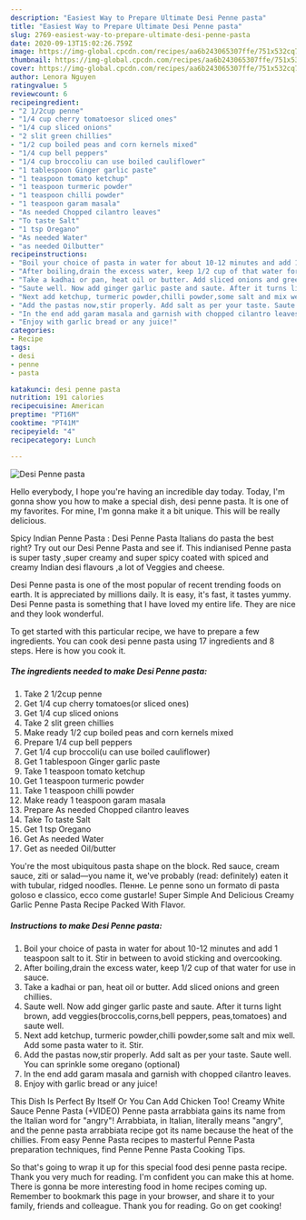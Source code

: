 ```yaml
---
description: "Easiest Way to Prepare Ultimate Desi Penne pasta"
title: "Easiest Way to Prepare Ultimate Desi Penne pasta"
slug: 2769-easiest-way-to-prepare-ultimate-desi-penne-pasta
date: 2020-09-13T15:02:26.759Z
image: https://img-global.cpcdn.com/recipes/aa6b243065307ffe/751x532cq70/desi-penne-pasta-recipe-main-photo.jpg
thumbnail: https://img-global.cpcdn.com/recipes/aa6b243065307ffe/751x532cq70/desi-penne-pasta-recipe-main-photo.jpg
cover: https://img-global.cpcdn.com/recipes/aa6b243065307ffe/751x532cq70/desi-penne-pasta-recipe-main-photo.jpg
author: Lenora Nguyen
ratingvalue: 5
reviewcount: 6
recipeingredient:
- "2 1/2cup penne"
- "1/4 cup cherry tomatoesor sliced ones"
- "1/4 cup sliced onions"
- "2 slit green chillies"
- "1/2 cup boiled peas and corn kernels mixed"
- "1/4 cup bell peppers"
- "1/4 cup broccoliu can use boiled cauliflower"
- "1 tablespoon Ginger garlic paste"
- "1 teaspoon tomato ketchup"
- "1 teaspoon turmeric powder"
- "1 teaspoon chilli powder"
- "1 teaspoon garam masala"
- "As needed Chopped cilantro leaves"
- "To taste Salt"
- "1 tsp Oregano"
- "As needed Water"
- "as needed Oilbutter"
recipeinstructions:
- "Boil your choice of pasta in water for about 10-12 minutes and add 1 teaspoon salt to it. Stir in between to avoid sticking and overcooking."
- "After boiling,drain the excess water, keep 1/2 cup of that water for use in sauce."
- "Take a kadhai or pan, heat oil or butter. Add sliced onions and green chillies."
- "Saute well. Now add ginger garlic paste and saute. After it turns light brown, add veggies(broccolis,corns,bell peppers, peas,tomatoes) and saute well."
- "Next add ketchup, turmeric powder,chilli powder,some salt and mix well. Add some pasta water to it. Stir."
- "Add the pastas now,stir properly. Add salt as per your taste. Saute well. You can sprinkle some oregano (optional)"
- "In the end add garam masala and garnish with chopped cilantro leaves."
- "Enjoy with garlic bread or any juice!"
categories:
- Recipe
tags:
- desi
- penne
- pasta

katakunci: desi penne pasta 
nutrition: 191 calories
recipecuisine: American
preptime: "PT16M"
cooktime: "PT41M"
recipeyield: "4"
recipecategory: Lunch

---
```



![Desi Penne pasta](https://img-global.cpcdn.com/recipes/aa6b243065307ffe/751x532cq70/desi-penne-pasta-recipe-main-photo.jpg)

Hello everybody, I hope you're having an incredible day today. Today, I'm gonna show you how to make a special dish, desi penne pasta. It is one of my favorites. For mine, I'm gonna make it a bit unique. This will be really delicious.

Spicy Indian Penne Pasta : Desi Penne Pasta Italians do pasta the best right? Try out our Desi Penne Pasta and see if. This indianised Penne pasta is super tasty ,super creamy and super spicy coated with spiced and creamy Indian desi flavours ,a lot of Veggies and cheese.

Desi Penne pasta is one of the most popular of recent trending foods on earth. It is appreciated by millions daily. It is easy, it's fast, it tastes yummy. Desi Penne pasta is something that I have loved my entire life. They are nice and they look wonderful.


To get started with this particular recipe, we have to prepare a few ingredients. You can cook desi penne pasta using 17 ingredients and 8 steps. Here is how you cook it.

<!--inarticleads1-->

##### The ingredients needed to make Desi Penne pasta:

1. Take 2 1/2cup penne
1. Get 1/4 cup cherry tomatoes(or sliced ones)
1. Get 1/4 cup sliced onions
1. Take 2 slit green chillies
1. Make ready 1/2 cup boiled peas and corn kernels mixed
1. Prepare 1/4 cup bell peppers
1. Get 1/4 cup broccoli(u can use boiled cauliflower)
1. Get 1 tablespoon Ginger garlic paste
1. Take 1 teaspoon tomato ketchup
1. Get 1 teaspoon turmeric powder
1. Take 1 teaspoon chilli powder
1. Make ready 1 teaspoon garam masala
1. Prepare As needed Chopped cilantro leaves
1. Take To taste Salt
1. Get 1 tsp Oregano
1. Get As needed Water
1. Get as needed Oil/butter


You&#39;re the most ubiquitous pasta shape on the block. Red sauce, cream sauce, ziti or salad—you name it, we&#39;ve probably (read: definitely) eaten it with tubular, ridged noodles. Пенне. Le penne sono un formato di pasta goloso e classico, ecco come gustarle! Super Simple And Delicious Creamy Garlic Penne Pasta Recipe Packed With Flavor. 

<!--inarticleads2-->

##### Instructions to make Desi Penne pasta:

1. Boil your choice of pasta in water for about 10-12 minutes and add 1 teaspoon salt to it. Stir in between to avoid sticking and overcooking.
1. After boiling,drain the excess water, keep 1/2 cup of that water for use in sauce.
1. Take a kadhai or pan, heat oil or butter. Add sliced onions and green chillies.
1. Saute well. Now add ginger garlic paste and saute. After it turns light brown, add veggies(broccolis,corns,bell peppers, peas,tomatoes) and saute well.
1. Next add ketchup, turmeric powder,chilli powder,some salt and mix well. Add some pasta water to it. Stir.
1. Add the pastas now,stir properly. Add salt as per your taste. Saute well. You can sprinkle some oregano (optional)
1. In the end add garam masala and garnish with chopped cilantro leaves.
1. Enjoy with garlic bread or any juice!


This Dish Is Perfect By Itself Or You Can Add Chicken Too! Creamy White Sauce Penne Pasta (+VIDEO) Penne pasta arrabbiata gains its name from the Italian word for &#34;angry&#34;! Arrabbiata, in Italian, literally means &#34;angry&#34;, and the penne pasta arrabbiata recipe got its name because the heat of the chillies. From easy Penne Pasta recipes to masterful Penne Pasta preparation techniques, find Penne Penne Pasta Cooking Tips. 

So that's going to wrap it up for this special food desi penne pasta recipe. Thank you very much for reading. I'm confident you can make this at home. There is gonna be more interesting food in home recipes coming up. Remember to bookmark this page in your browser, and share it to your family, friends and colleague. Thank you for reading. Go on get cooking!

